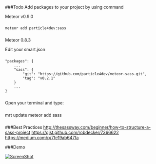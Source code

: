###Todo
Add packages to your project by using command

Meteor v0.9.0
###
    meteor add particle4dev:sass
###
Meteor 0.8.3

Edit your smart.json
###
    "packages": {
        ...
        "sass": {
            "git": "https://github.com/particle4dev/meteor-sass.git",
            "tag": "v0.2.1"
        }
        ...
    }
###
Open your terminal and type:
###
mrt update
meteor add sass
###

###Best Practices
    http://thesassway.com/beginner/how-to-structure-a-sass-project
    https://gist.github.com/robdecker/7366622
    https://medium.com/p/7fe19ab647fa

###Demo

[![ScreenShot](https://i1.ytimg.com/vi/5nFp7suxvac/hqdefault.jpg)](http://youtu.be/5nFp7suxvac)
